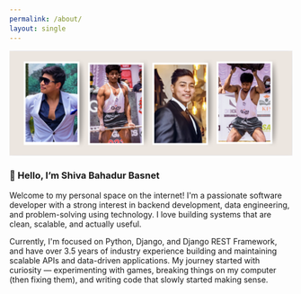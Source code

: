 ```yaml
---
permalink: /about/
layout: single
---
```

![shiva bahadur basnet](/assets/images/banner.png)

### 👋 Hello, I’m Shiva Bahadur Basnet

Welcome to my personal space on the internet! I'm a passionate software developer with a strong interest in backend development, data engineering, and problem-solving using technology. I love building systems that are clean, scalable, and actually useful.

Currently, I'm focused on Python, Django, and Django REST Framework, and have over 3.5 years of industry experience building and maintaining scalable APIs and data-driven applications. My journey started with curiosity — experimenting with games, breaking things on my computer (then fixing them), and writing code that slowly started making sense.

